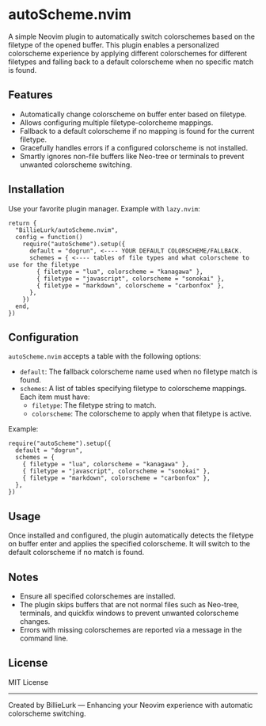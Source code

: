 # autoScheme.nvim

A simple Neovim plugin to automatically switch colorschemes based on the filetype of the opened buffer. This plugin enables a personalized colorscheme experience by applying different colorschemes for different filetypes and falling back to a default colorscheme when no specific match is found.

## Features

- Automatically change colorscheme on buffer enter based on filetype.
- Allows configuring multiple filetype-colorcheme mappings.
- Fallback to a default colorscheme if no mapping is found for the current filetype.
- Gracefully handles errors if a configured colorscheme is not installed.
- Smartly ignores non-file buffers like Neo-tree or terminals to prevent unwanted colorscheme switching.

## Installation

Use your favorite plugin manager. Example with `lazy.nvim`:

    return {
      "BillieLurk/autoScheme.nvim",
      config = function()
        require("autoScheme").setup({
          default = "dogrun", <---- YOUR DEFAULT COLORSCHEME/FALLBACK. 
          schemes = { <---- tables of file types and what colorscheme to use for the filetype
            { filetype = "lua", colorscheme = "kanagawa" },
            { filetype = "javascript", colorscheme = "sonokai" },
            { filetype = "markdown", colorscheme = "carbonfox" },
          },
        })
      end,
    })


## Configuration

`autoScheme.nvim` accepts a table with the following options:

- `default`: The fallback colorscheme name used when no filetype match is found.
- `schemes`: A list of tables specifying filetype to colorscheme mappings. Each item must have:
  - `filetype`: The filetype string to match.
  - `colorscheme`: The colorscheme to apply when that filetype is active.

Example:

    require("autoScheme").setup({
      default = "dogrun",
      schemes = {
        { filetype = "lua", colorscheme = "kanagawa" },
        { filetype = "javascript", colorscheme = "sonokai" },
        { filetype = "markdown", colorscheme = "carbonfox" },
      },
    })

## Usage

Once installed and configured, the plugin automatically detects the filetype on buffer enter and applies the specified colorscheme. It will switch to the default colorscheme if no match is found.

## Notes

- Ensure all specified colorschemes are installed.
- The plugin skips buffers that are not normal files such as Neo-tree, terminals, and quickfix windows to prevent unwanted colorscheme changes.
- Errors with missing colorschemes are reported via a message in the command line.

## License

MIT License

---

Created by BillieLurk — Enhancing your Neovim experience with automatic colorscheme switching.
